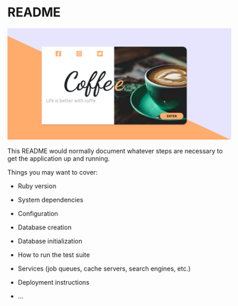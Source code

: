 # README

![banner](https://github.com/thiagohrcosta/coffe-shop/blob/master/public/img/coffe3.png?raw=true)

This README would normally document whatever steps are necessary to get the
application up and running.

Things you may want to cover:

* Ruby version

* System dependencies

* Configuration

* Database creation

* Database initialization

* How to run the test suite

* Services (job queues, cache servers, search engines, etc.)

* Deployment instructions

* ...

